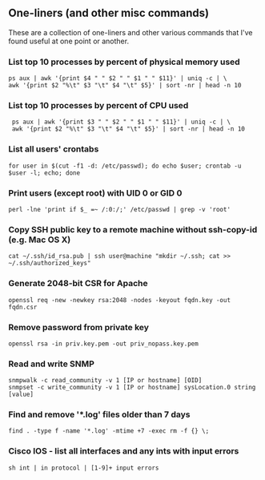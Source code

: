 ## One-liners (and other misc commands)
These are a collection of one-liners and other various commands that I've found useful at one point or another.

### List top 10 processes by percent of physical memory used
    ps aux | awk '{print $4 " " $2 " " $1 " " $11}' | uniq -c | \
    awk '{print $2 "%\t" $3 "\t" $4 "\t" $5}' | sort -nr | head -n 10

### List top 10 processes by percent of CPU used
     ps aux | awk '{print $3 " " $2 " " $1 " " $11}' | uniq -c | \
     awk '{print $2 "%\t" $3 "\t" $4 "\t" $5}' | sort -nr | head -n 10

### List all users' crontabs
    for user in $(cut -f1 -d: /etc/passwd); do echo $user; crontab -u $user -l; echo; done

### Print users (except root) with UID 0 or GID 0
    perl -lne 'print if $_ =~ /:0:/;' /etc/passwd | grep -v 'root'

### Copy SSH public key to a remote machine without ssh-copy-id (e.g. Mac OS X)
    cat ~/.ssh/id_rsa.pub | ssh user@machine "mkdir ~/.ssh; cat >> ~/.ssh/authorized_keys"

### Generate 2048-bit CSR for Apache
    openssl req -new -newkey rsa:2048 -nodes -keyout fqdn.key -out fqdn.csr

### Remove password from private key
    openssl rsa -in priv.key.pem -out priv_nopass.key.pem

### Read and write SNMP
    snmpwalk -c read_community -v 1 [IP or hostname] [OID]
    snmpset -c write_community -v 1 [IP or hostname] sysLocation.0 string [value]

### Find and remove '\*.log' files older than 7 days
    find . -type f -name '*.log' -mtime +7 -exec rm -f {} \;

### Cisco IOS - list all interfaces and any ints with input errors
    sh int | in protocol | [1-9]+ input errors
